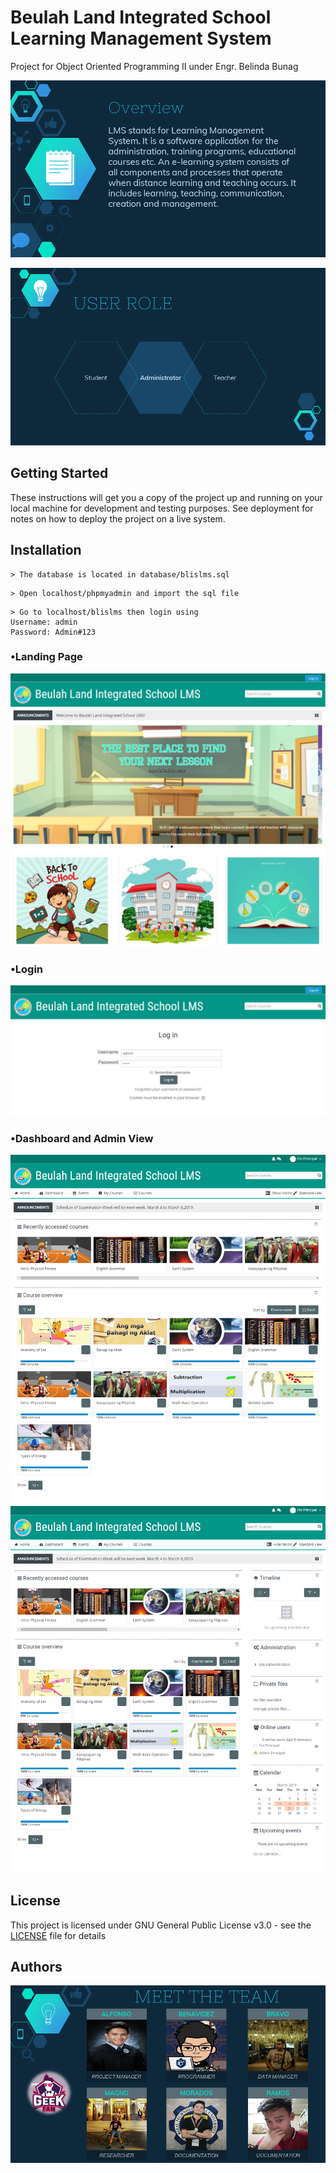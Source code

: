 # Beulah Land Integrated School Learning Management System

Project for Object Oriented Programming II  under Engr. Belinda Bunag

![](screenshot/overview.png)

![](screenshot/view.png)

## Getting Started

These instructions will get you a copy of the project up and running on your local machine for development and testing purposes. See deployment for notes on how to deploy the project on a live system.

## Installation
```
> The database is located in database/blislms.sql
```

```
> Open localhost/phpmyadmin and import the sql file
```

```
> Go to localhost/blislms then login using 
Username: admin
Password: Admin#123
```
### •Landing Page
![](screenshot/landingpage.png)

### •Login
![](screenshot/login.JPG)

### •Dashboard and Admin View
![](screenshot/adminview.png)
![](screenshot/adminview1.png)

## License

This project is licensed under GNU General Public License v3.0 - see the [LICENSE](https://github.com/stnbnvdz/BLIS-LMS/blob/master/COPYING.txt) file for details

## Authors

![](screenshot/team.png)

